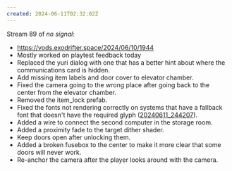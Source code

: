 ```yaml
---
created: 2024-06-11T02:32:02Z
---
```


Stream 89 of _no signal_:
- https://vods.exodrifter.space/2024/06/10/1944
- Mostly worked on playtest feedback today
- Replaced the yuri dialog with one that has a better hint about where the communications card is hidden.
- Add missing item labels and door cover to elevator chamber.
- Fixed the camera going to the wrong place after going back to the center from the elevator chamber.
- Removed the item_lock prefab.
- Fixed the fonts not rendering correctly on systems that have a fallback font that doesn't have the required glyph ([20240611_244207](20240611_244207.md)).
- Added a wire to connect the second computer in the storage room.
- Added a proximity fade to the target dither shader.
- Keep doors open after unlocking them.
- Added a broken fusebox to the center to make it more clear that some doors will never work.
- Re-anchor the camera after the player looks around with the camera.
